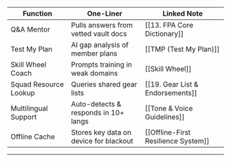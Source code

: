 |Function|One-Liner|Linked Note|
|---|---|---|
|Q&A Mentor|Pulls answers from vetted vault docs|[[13. FPA Core Dictionary]]|
|Test My Plan|AI gap analysis of member plans|[[TMP (Test My Plan)]]|
|Skill Wheel Coach|Prompts training in weak domains|[[Skill Wheel]]|
|Squad Resource Lookup|Queries shared gear lists|[[19. Gear List & Endorsements]]|
|Multilingual Support|Auto-detects & responds in 10+ langs|[[Tone & Voice Guidelines]]|
|Offline Cache|Stores key data on device for blackout|[[Offline-First Resilience System]]|  
---